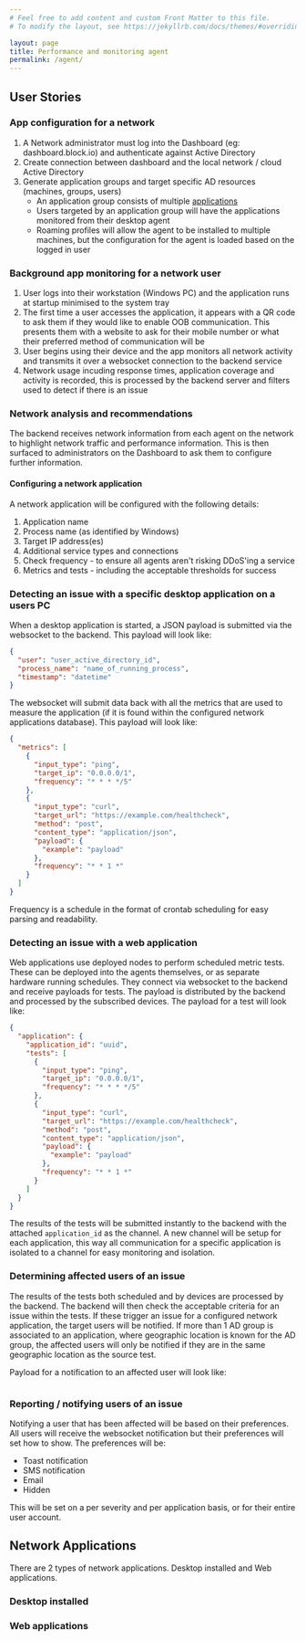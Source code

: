 ```yaml
---
# Feel free to add content and custom Front Matter to this file.
# To modify the layout, see https://jekyllrb.com/docs/themes/#overriding-theme-defaults

layout: page
title: Performance and monitoring agent
permalink: /agent/
---
```


## User Stories

### App configuration for a network

1. A Network administrator must log into the Dashboard (eg: dashboard.block.io) and authenticate against Active Directory
1. Create connection between dashboard and the local network / cloud Active Directory
1. Generate application groups and target specific AD resources (machines, groups, users)
    * An application group consists of multiple [applications](#applications)
    * Users targeted by an application group will have the applications monitored from their desktop agent
    * Roaming profiles will allow the agent to be installed to multiple machines, but the configuration for the agent is loaded based on the logged in user

### Background app monitoring for a network user

1. User logs into their workstation (Windows PC) and the application runs at startup minimised to the system tray
1. The first time a user accesses the application, it appears with a QR code to ask them if they would like to enable OOB communication. This presents them with a website to ask for their mobile number or what their preferred method of communication will be
1. User begins using their device and the app monitors all network activity and transmits it over a websocket connection to the backend service
1. Network usage incuding response times, application coverage and activity is recorded, this is processed by the backend server and filters used to detect if there is an issue

### Network analysis and recommendations

The backend receives network information from each agent on the network to highlight network traffic and performance information. This is then surfaced to administrators on the Dashboard to ask them to configure further information.

#### Configuring a network application

A network application will be configured with the following details:

1. Application name
1. Process name (as identified by Windows)
1. Target IP address(es)
1. Additional service types and connections
1. Check frequency - to ensure all agents aren't risking DDoS'ing a service
1. Metrics and tests - including the acceptable thresholds for success

### Detecting an issue with a specific desktop application on a users PC

When a desktop application is started, a JSON payload is submitted via the websocket to the backend. This payload will look like:

```JSON
{
  "user": "user_active_directory_id",
  "process_name": "name_of_running_process",
  "timestamp": "datetime"
}
```

The websocket will submit data back with all the metrics that are used to measure the application (if it is found within the configured network applications database). This payload will look like:

```JSON
{
  "metrics": [
    {
      "input_type": "ping",
      "target_ip": "0.0.0.0/1",
      "frequency": "* * * */5"
    },
    {
      "input_type": "curl",
      "target_url": "https://example.com/healthcheck",
      "method": "post",
      "content_type": "application/json",
      "payload": {
        "example": "payload"
      },
      "frequency": "* * 1 *"
    }
  ]
}
```
Frequency is a schedule in the format of crontab scheduling for easy parsing and readability.

### Detecting an issue with a web application

Web applications use deployed nodes to perform scheduled metric tests. These can be deployed into the agents themselves, or as separate hardware running schedules. They connect via websocket to the backend and receive payloads for tests. The payload is distributed by the backend and processed by the subscribed devices. The payload for a test will look like:

```JSON
{
  "application": {
    "application_id": "uuid",
    "tests": [
      {
        "input_type": "ping",
        "target_ip": "0.0.0.0/1",
        "frequency": "* * * */5"
      },
      {
        "input_type": "curl",
        "target_url": "https://example.com/healthcheck",
        "method": "post",
        "content_type": "application/json",
        "payload": {
          "example": "payload"
        },
        "frequency": "* * 1 *"
      }
    ]
  }
}
```

The results of the tests will be submitted instantly to the backend with the attached `application_id` as the channel. A new channel will be setup for each application, this way all communication for a specific application is isolated to a channel for easy monitoring and isolation.

### Determining affected users of an issue

The results of the tests both scheduled and by devices are processed by the backend. The backend will then check the acceptable criteria for an issue within the tests. If these trigger an issue for a configured network application, the target users will be notified. If more than 1 AD group is associated to an application, where geographic location is known for the AD group, the affected users will only be notified if they are in the same geographic location as the source test.

Payload for a notification to an affected user will look like:

```JSON

```

### Reporting / notifying users of an issue

Notifying a user that has been affected will be based on their preferences. All users will receive the websocket notification but their preferences will set how to show. The preferences will be:
* Toast notification
* SMS notification
* Email
* Hidden

This will be set on a per severity and per application basis, or for their entire user account.

## Network Applications

There are 2 types of network applications. Desktop installed and Web applications.

### Desktop installed



### Web applications

